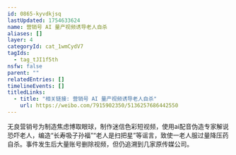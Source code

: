 ```yaml
---
id: 0865-kyvdkjsq
lastUpdated: 1754633624
name: 营销号 AI 量产视频诱导老人自杀
aliases: []
layer: 4
categoryId: cat_1wmCydV7
tagIds:
  - tag_tJI1f5th
nsfw: false
parent: ""
relatedEntries: []
timelineEvents: []
titledLinks:
  - title: "相关链接: 营销号 AI 量产视频诱导老人自杀"
    url: https://weibo.com/7915902350/5136257686442550
---
```


无良营销号为制造焦虑博取眼球，制作迷信色彩短视频，使用ai配音伪造专家解说恐吓老人，编造“长寿吸子孙福”“老人是扫把星”等谣言，致使一老人服过量降压药自杀。事件发生后大量账号删除视频，但仍追溯到几家原传媒公司。